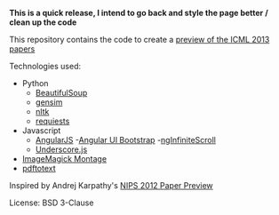 **This is a quick release, I intend to go back and style the page better / clean up the code**

This repository contains the code to create a [preview of the ICML 2013 papers](http://benhamner.com/icml2013preview/#/)

Technologies used:

 - Python
   - [BeautifulSoup](http://www.crummy.com/software/BeautifulSoup/)
   - [gensim](http://radimrehurek.com/gensim/)
   - [nltk](http://nltk.org/)
   - [requiests](http://docs.python-requests.org/en/latest/)
 - Javascript
   - [AngularJS](http://angularjs.org/)
   -[Angular UI Bootstrap](http://angular-ui.github.io/bootstrap/)
   -[ngInfiniteScroll](http://binarymuse.github.io/ngInfiniteScroll/)
   - [Underscore.js](http://underscorejs.org/)
 - [ImageMagick Montage](http://www.imagemagick.org/script/montage.php)
 - [pdftotext](http://linux.die.net/man/1/pdftotext)

Inspired by Andrej Karpathy's [NIPS 2012 Paper Preview](https://github.com/karpathy/nipspreview)

License: BSD 3-Clause